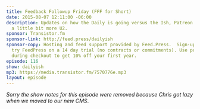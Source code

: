 ```yaml
---
title: Feedback Followup Friday (FFF for Short)
date: 2015-08-07 12:11:00 -06:00
description: Updates on how the Daily is going versus the Ish, Patreon update and
  a little bit more U2.
sponsor: Transistor.fm
sponsor-link: http://feed.press/dailyish
sponsor-copy: Hosting and feed support provided by Feed.Press.  Sign-up today and
  try FeedPress on a 14 day trial (no contracts or commitments). Use promo code "dailyish"
  during checkout to get 10% off your first year.
episode: 116
show: dailyish
mp3: https://media.transistor.fm/7570776e.mp3
layout: episode
---
```


<em>Sorry the show notes for this episode were removed because Chris got lazy when we moved to our new CMS</em>.
